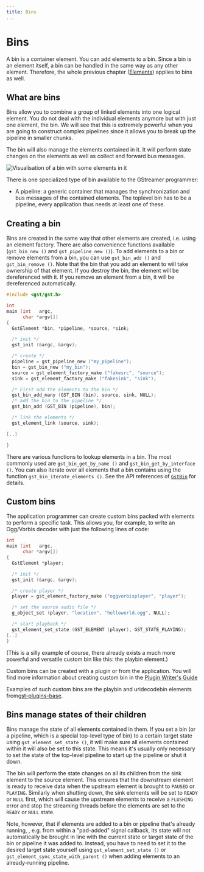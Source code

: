 ```yaml
---
title: Bins
...
```


# Bins

A bin is a container element. You can add elements to a bin. Since a bin
is an element itself, a bin can be handled in the same way as any other
element. Therefore, the whole previous chapter ([Elements][elements]) applies
to bins as well.

[elements]: application-development/basics/elements.md

## What are bins

Bins allow you to combine a group of linked elements into one logical
element. You do not deal with the individual elements anymore but with
just one element, the bin. We will see that this is extremely powerful
when you are going to construct complex pipelines since it allows you to
break up the pipeline in smaller chunks.

The bin will also manage the elements contained in it. It will perform
state changes on the elements as well as collect and forward bus
messages.

![Visualisation of a bin with some elements in
it](images/bin-element.png "fig:")

There is one specialized type of bin available to the GStreamer
programmer:

  - A pipeline: a generic container that manages the synchronization and
    bus messages of the contained elements. The toplevel bin has to be a
    pipeline, every application thus needs at least one of these.

## Creating a bin

Bins are created in the same way that other elements are created, i.e.
using an element factory. There are also convenience functions available
(`gst_bin_new ()` and `gst_pipeline_new ()`). To add elements to a bin
or remove elements from a bin, you can use `gst_bin_add ()` and
`gst_bin_remove ()`. Note that the bin that you add an element to will
take ownership of that element. If you destroy the bin, the element will
be dereferenced with it. If you remove an element from a bin, it will be
dereferenced automatically.

```c
#include <gst/gst.h>

int
main (int   argc,
      char *argv[])
{
  GstElement *bin, *pipeline, *source, *sink;

  /* init */
  gst_init (&argc, &argv);

  /* create */
  pipeline = gst_pipeline_new ("my_pipeline");
  bin = gst_bin_new ("my_bin");
  source = gst_element_factory_make ("fakesrc", "source");
  sink = gst_element_factory_make ("fakesink", "sink");

  /* First add the elements to the bin */
  gst_bin_add_many (GST_BIN (bin), source, sink, NULL);
  /* add the bin to the pipeline */
  gst_bin_add (GST_BIN (pipeline), bin);

  /* link the elements */
  gst_element_link (source, sink);

[..]

}

```

There are various functions to lookup elements in a bin. The most
commonly used are `gst_bin_get_by_name ()` and `gst_bin_get_by_interface
()`. You can also iterate over all elements that a bin contains using
the function `gst_bin_iterate_elements ()`. See the API references of
[`GstBin`](http://gstreamer.freedesktop.org/data/doc/gstreamer/stable/gstreamer/html/GstBin.html)
for details.

## Custom bins

The application programmer can create custom bins packed with elements
to perform a specific task. This allows you, for example, to write an
Ogg/Vorbis decoder with just the following lines of code:

```c
int
main (int   argc,
      char *argv[])
{
  GstElement *player;

  /* init */
  gst_init (&argc, &argv);

  /* create player */
  player = gst_element_factory_make ("oggvorbisplayer", "player");

  /* set the source audio file */
  g_object_set (player, "location", "helloworld.ogg", NULL);

  /* start playback */
  gst_element_set_state (GST_ELEMENT (player), GST_STATE_PLAYING);
[..]
}

```

(This is a silly example of course, there already exists a much more
powerful and versatile custom bin like this: the playbin element.)

Custom bins can be created with a plugin or from the application. You
will find more information about creating custom bin in the [Plugin
Writer's Guide](plugin-development/index.md)

Examples of such custom bins are the playbin and uridecodebin elements
from[gst-plugins-base](http://gstreamer.freedesktop.org/data/doc/gstreamer/head/gst-plugins-base-plugins/html/index.html).

## Bins manage states of their children

Bins manage the state of all elements contained in them. If you set a
bin (or a pipeline, which is a special top-level type of bin) to a
certain target state using `gst_element_set_state ()`, it will make sure
all elements contained within it will also be set to this state. This
means it's usually only necessary to set the state of the top-level
pipeline to start up the pipeline or shut it down.

The bin will perform the state changes on all its children from the sink
element to the source element. This ensures that the downstream element
is ready to receive data when the upstream element is brought to `PAUSED`
or `PLAYING`. Similarly when shutting down, the sink elements will be set
to `READY` or `NULL` first, which will cause the upstream elements to
receive a `FLUSHING` error and stop the streaming threads before the
elements are set to the `READY` or `NULL` state.

Note, however, that if elements are added to a bin or pipeline that's
already running, , e.g. from within a "pad-added" signal callback, its
state will not automatically be brought in line with the current state
or target state of the bin or pipeline it was added to. Instead, you
have to need to set it to the desired target state yourself using
`gst_element_set_state ()` or `gst_element_sync_state_with_parent ()`
when adding elements to an already-running pipeline.
